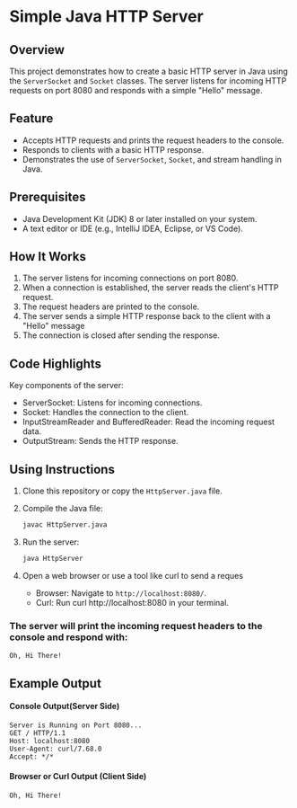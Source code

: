 # Simple Java HTTP Server

## Overview
This project demonstrates how to create a basic HTTP server in Java using the 
``ServerSocket`` and ``Socket`` classes. The server listens for incoming HTTP 
requests on port 8080 and responds with a simple "Hello" message.

## Feature
- Accepts HTTP requests and prints the request headers to the console.
- Responds to clients with a basic HTTP response.
- Demonstrates the use of ``ServerSocket``, ``Socket``, and stream handling in Java.

## Prerequisites
  - Java Development Kit (JDK) 8 or later installed on your system.
  - A text editor or IDE (e.g., IntelliJ IDEA, Eclipse, or VS Code).
 
## How It Works
  1. The server listens for incoming connections on port 8080.
  2. When a connection is established, the server reads the client's HTTP request.
  3. The request headers are printed to the console.
  4. The server sends a simple HTTP response back to the client with a "Hello" message
  5. The connection is closed after sending the response.
 
## Code Highlights
  Key components of the server:
  - ServerSocket: Listens for incoming connections.
  - Socket: Handles the connection to the client.
  - InputStreamReader and BufferedReader: Read the incoming request data.
  - OutputStream: Sends the HTTP response.
 
## Using Instructions
1. Clone this repository or copy the ``HttpServer.java`` file.
  
2. Compile the Java file:
   ```bash
   javac HttpServer.java
   ```
3. Run the server:
   ```bash
   java HttpServer
   ```
4. Open a web browser or use a tool like curl to send a reques
   - Browser: Navigate to ``http://localhost:8080/``.
   - Curl: Run curl http://localhost:8080 in your terminal.
     
### The server will print the incoming request headers to the console and respond with:
``` 
Oh, Hi There!
```
## Example Output
#### Console Output(Server Side)
```
Server is Running on Port 8080...
GET / HTTP/1.1
Host: localhost:8080
User-Agent: curl/7.68.0
Accept: */*
```
#### Browser or Curl Output (Client Side)
```
Oh, Hi There!
```
       

